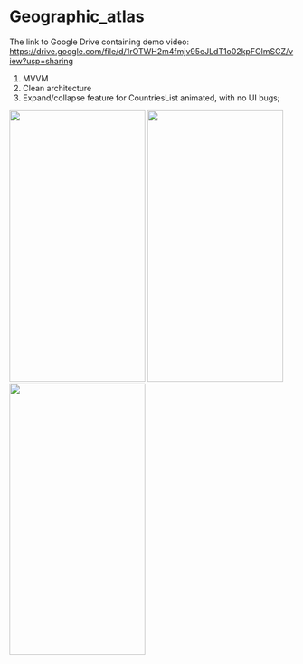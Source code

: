 # Geographic_atlas

The link to Google Drive containing demo video:  https://drive.google.com/file/d/1rOTWH2m4fmjv95eJLdT1o02kpFOlmSCZ/view?usp=sharing
1. MVVM
2. Clean architecture
3. Expand/collapse feature for CountriesList animated, with no UI bugs;

<img src="https://github.com/n-kaiyrken/Geographic_atlas/assets/111049118/c81bd980-dd3b-4e53-bbd2-b73e5c073967" width="240" height="480">
<img src="https://github.com/n-kaiyrken/Geographic_atlas/assets/111049118/3bd7e640-682e-467d-b5cc-2c69927680f8" width="240" height="480">
<img src="https://github.com/n-kaiyrken/Geographic_atlas/assets/111049118/add55fb3-bef9-4e3f-b610-83c6bb70596c" width="240" height="480">

